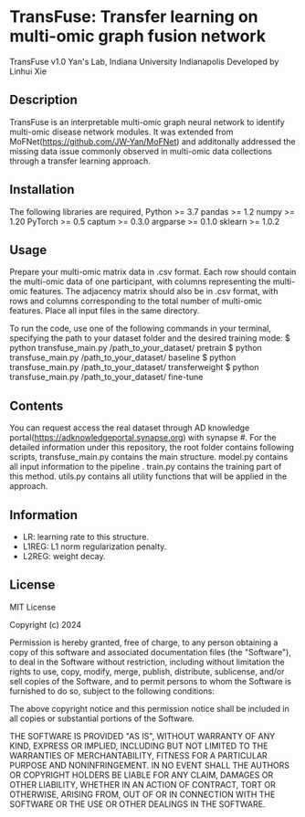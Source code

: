 # TransFuse: Transfer learning on multi-omic graph fusion network

TransFuse v1.0
Yan's Lab, Indiana University Indianapolis
Developed by Linhui Xie

## Description
TransFuse is an interpretable multi-omic graph neural network to identify multi-omic disease network modules. It was extended from MoFNet(https://github.com/JW-Yan/MoFNet) and additonally addressed the missing data issue commonly observed in multi-omic data collections through a transfer learning approach. 


## Installation
The following libraries are required,
Python >= 3.7
pandas >= 1.2
numpy >= 1.20 
PyTorch >= 0.5
captum >= 0.3.0
argparse >= 0.1.0
sklearn >= 1.0.2


## Usage
Prepare your multi-omic matrix data in .csv format. Each row should contain the multi-omic data of one participant, with columns representing the multi-omic features. The adjacency matrix should also be in .csv format, with rows and columns corresponding to the total number of multi-omic features. Place all input files in the same directory.

To run the code, use one of the following commands in your terminal, specifying the path to your dataset folder and the desired training mode:
$ python transfuse_main.py /path_to_your_dataset/ pretrain
$ python transfuse_main.py /path_to_your_dataset/ baseline
$ python transfuse_main.py /path_to_your_dataset/ transferweight
$ python transfuse_main.py /path_to_your_dataset/ fine-tune


## Contents
You can request access the real dataset through AD knowledge portal(https://adknowledgeportal.synapse.org) with synapse #.
For the detailed information under this repository, the root folder contains following scripts,
transfuse_main.py contains the main structure.
model.py contains all input information to the pipeline .
train.py contains the training part of this method.
utils.py contains all utility functions that will be applied in the approach.


## Information
 * LR: learning rate to this structure.
 * L1REG: L1 norm regularization penalty.
 * L2REG: weight decay.


## License
MIT License

Copyright (c) 2024

Permission is hereby granted, free of charge, to any person obtaining a copy
of this software and associated documentation files (the "Software"), to deal
in the Software without restriction, including without limitation the rights
to use, copy, modify, merge, publish, distribute, sublicense, and/or sell
copies of the Software, and to permit persons to whom the Software is
furnished to do so, subject to the following conditions:

The above copyright notice and this permission notice shall be included in all
copies or substantial portions of the Software.

THE SOFTWARE IS PROVIDED "AS IS", WITHOUT WARRANTY OF ANY KIND, EXPRESS OR
IMPLIED, INCLUDING BUT NOT LIMITED TO THE WARRANTIES OF MERCHANTABILITY,
FITNESS FOR A PARTICULAR PURPOSE AND NONINFRINGEMENT. IN NO EVENT SHALL THE
AUTHORS OR COPYRIGHT HOLDERS BE LIABLE FOR ANY CLAIM, DAMAGES OR OTHER
LIABILITY, WHETHER IN AN ACTION OF CONTRACT, TORT OR OTHERWISE, ARISING FROM,
OUT OF OR IN CONNECTION WITH THE SOFTWARE OR THE USE OR OTHER DEALINGS IN THE
SOFTWARE.
